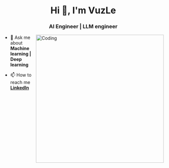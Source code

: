 <h1 align="center">Hi 👋, I'm VuzLe</h1>
<h3 align="center">AI Engineer | LLM engineer</h3>
<img align="right" alt="Coding" width="400" src="https://cdn.dribbble.com/users/1162077/screenshots/3848914/programmer.gif">

- 💬 Ask me about **Machine learning | Deep learning**

- 📫 How to reach me **[LinkedIn](https://www.linkedin.com/in/vuzle/)**


